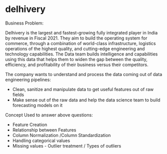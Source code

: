 # delhivery
Business Problem:

Delhivery is the largest and fastest-growing fully integrated player in India by revenue in Fiscal 2021. They aim to build the operating system for commerce, through a combination of world-class infrastructure, logistics operations of the highest quality, and cutting-edge engineering and technology capabilities. The Data team builds intelligence and capabilities using this data that helps them to widen the gap between the quality, efficiency, and profitability of their business versus their competitors.

The company wants to understand and process the data coming out of data engineering pipelines:
- Clean, sanitize and manipulate data to get useful features out of raw fields
- Make sense out of the raw data and help the data science team to build forecasting models on it

Concept Used to answer above questions:

- Feature Creation
- Relationship between Features
- Column Normalization /Column Standardization
- Handling categorical values
- Missing values - Outlier treatment / Types of outliers

